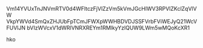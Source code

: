 Vm14YVUxTnJNVmRTV0d4WFltczFjVlZzVm5kVmJGcHlWV3RPVlZKclZqVlVW
VkpYWVd4SmQxZHJUbFpTCmJFWXpWWHBDVDJSSFVrbFViWEJyQ21WcVFUVlJN
bVIzWVcxV1dWRlVNRXREYm1RMlkyYzlQUW9LWm5wMQoKcXR1

hko